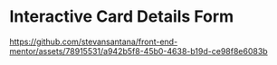 # Interactive Card Details Form

https://github.com/stevansantana/front-end-mentor/assets/78915531/a942b5f8-45b0-4638-b19d-ce98f8e6083b

